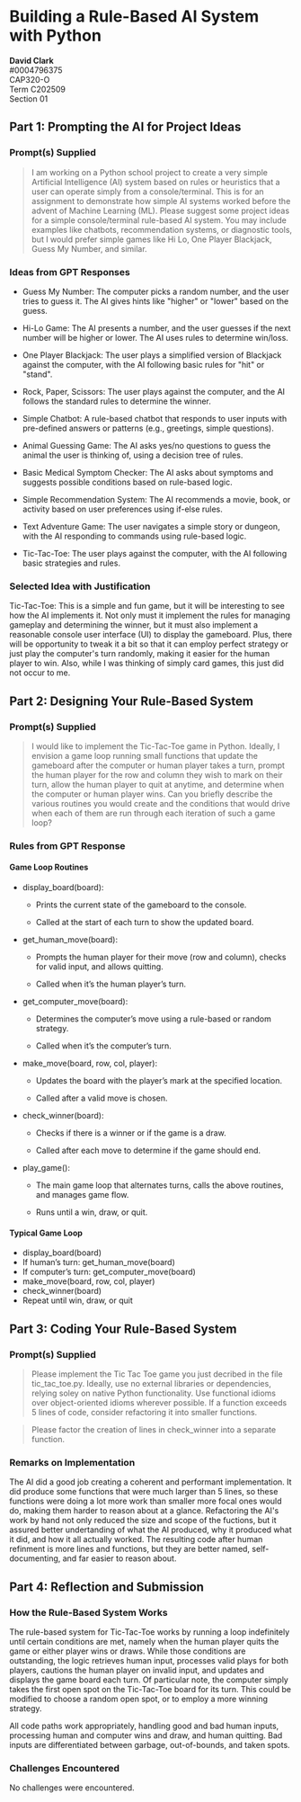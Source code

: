 # Building a Rule-Based AI System with Python

**David Clark**  
#0004796375  
CAP320-O  
Term C202509  
Section 01

## Part 1: Prompting the AI for Project Ideas

### Prompt(s) Supplied

> I am working on a Python school project to create a very simple Artificial Intelligence (AI) system based on rules or heuristics that a user can operate simply from a console/terminal. This is for an assignment to demonstrate how simple AI systems worked before the advent of Machine Learning (ML). Please suggest some project ideas for a simple console/terminal rule-based AI system. You may include examples like chatbots, recommendation systems, or diagnostic tools, but I would prefer simple games like Hi Lo, One Player Blackjack, Guess My Number, and similar.

### Ideas from GPT Responses

- Guess My Number: The computer picks a random number, and the user tries to guess it. The AI gives hints like "higher" or "lower" based on the guess.

- Hi-Lo Game: The AI presents a number, and the user guesses if the next number will be higher or lower. The AI uses rules to determine win/loss.

- One Player Blackjack: The user plays a simplified version of Blackjack against the computer, with the AI following basic rules for "hit" or "stand".

- Rock, Paper, Scissors: The user plays against the computer, and the AI follows the standard rules to determine the winner.

- Simple Chatbot: A rule-based chatbot that responds to user inputs with pre-defined answers or patterns (e.g., greetings, simple questions).

- Animal Guessing Game: The AI asks yes/no questions to guess the animal the user is thinking of, using a decision tree of rules.

- Basic Medical Symptom Checker: The AI asks about symptoms and suggests possible conditions based on rule-based logic.

- Simple Recommendation System: The AI recommends a movie, book, or activity based on user preferences using if-else rules.

- Text Adventure Game: The user navigates a simple story or dungeon, with the AI responding to commands using rule-based logic.

- Tic-Tac-Toe: The user plays against the computer, with the AI following basic strategies and rules.

### Selected Idea with Justification

Tic-Tac-Toe: This is a simple and fun game, but it will be interesting to see how the AI implements it.  Not only must it implement the rules for managing gameplay and determining the winner, but it must also implement a reasonable console user interface (UI) to display the gameboard.  Plus, there will be opportunity to tweak it a bit so that it can employ perfect strategy or just play the computer's turn randomly, making it easier for the human player to win.  Also, while I was thinking of simply card games, this just did not occur to me.

## Part 2: Designing Your Rule-Based System

### Prompt(s) Supplied

> I would like to implement the Tic-Tac-Toe game in Python.  Ideally, I envision a game loop running small functions that update the gameboard after the computer or human player takes a turn, prompt the human player for the row and column they wish to mark on their turn, allow the human player to quit at anytime, and determine when the computer or human player wins.  Can you briefly describe the various routines you would create and the conditions that would drive when each of them are run through each iteration of such a game loop?

### Rules from GPT Response

#### Game Loop Routines

- display_board(board):

    - Prints the current state of the gameboard to the console.
    
    - Called at the start of each turn to show the updated board.

- get_human_move(board):

    - Prompts the human player for their move (row and column), checks for valid input, and allows quitting.

    - Called when it’s the human player’s turn.

- get_computer_move(board):

    - Determines the computer’s move using a rule-based or random strategy.

    - Called when it’s the computer’s turn.

- make_move(board, row, col, player):

    - Updates the board with the player’s mark at the specified location.

    - Called after a valid move is chosen.

- check_winner(board):

    - Checks if there is a winner or if the game is a draw.

    - Called after each move to determine if the game should end.

- play_game():

    - The main game loop that alternates turns, calls the above routines, and manages game flow.

    - Runs until a win, draw, or quit.

#### Typical Game Loop

- display_board(board)
- If human’s turn: get_human_move(board)
- If computer’s turn: get_computer_move(board)
- make_move(board, row, col, player)
- check_winner(board)
- Repeat until win, draw, or quit

## Part 3: Coding Your Rule-Based System

### Prompt(s) Supplied

> Please implement the Tic Tac Toe game you just decribed in the file tic_tac_toe.py.  Ideally, use no external libraries or dependencies, relying soley on native Python functionality.  Use functional idioms over object-oriented idioms wherever possible.  If a function exceeds 5 lines of code, consider refactoring it into smaller functions.

> Please factor the creation of lines in check_winner into a separate function.

### Remarks on Implementation

The AI did a good job creating a coherent and performant implementation.  It did produce some functions that were much larger than 5 lines, so these functions were doing a lot more work than smaller more focal ones would do, making them harder to reason about at a glance.  Refactoring the AI's work by hand not only reduced the size and scope of the fuctions, but it assured better undertanding of what the AI produced, why it produced what it did, and how it all actually worked.  The resulting code after human refinment is more lines and functions, but they are better named, self-documenting, and far easier to reason about.

## Part 4: Reflection and Submission

### How the Rule-Based System Works

The rule-based system for Tic-Tac-Toe works by  running a loop indefinitely until certain conditions are met, namely when the human player quits the game or either player wins or draws.  While those conditions are outstanding, the logic retrieves human input, processes valid plays for both players, cautions the human player on invalid input, and updates and displays the game board each turn.  Of particular note, the computer simply takes the first open spot on the Tic-Tac-Toe board for its turn.  This could be modified to choose a random open spot, or to employ a more winning strategy.

All code paths work appropriately, handling good and bad human inputs, processing human and computer wins and draw, and human quitting.  Bad inputs are differentiated between garbage, out-of-bounds, and taken spots.

### Challenges Encountered

No challenges were encountered.